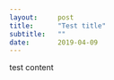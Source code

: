 ```yaml
---
layout:     post
title:      "Test title"
subtitle:   ""
date:       2019-04-09
---
```


test content